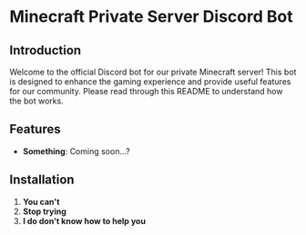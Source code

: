 # Minecraft Private Server Discord Bot

## Introduction
Welcome to the official Discord bot for our private Minecraft server! This bot is designed to enhance the gaming experience and provide useful features for our community. Please read through this README to understand how the bot works.

## Features
- **Something**: Coming soon...?

## Installation
1. **You can't**
2. **Stop trying**
3. **I do don't know how to help you**
